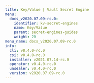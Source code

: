 ```yaml
---
title: Key/Value | Vault Secret Engine
menu:
  docs_v2020.07.09-rc.0:
    identifier: kv-secret-engines
    name: Key/Value
    parent: secret-engines-guides
    weight: 20
menu_name: docs_v2020.07.09-rc.0
info:
  cli: v0.4.0-rc.0
  csi: v0.4.0-rc.0
  installer: v2021.07.14-rc.0
  operator: v0.4.0-rc.0
  unsealer: v0.4.0-rc.0
  version: v2020.07.09-rc.0
---
```


